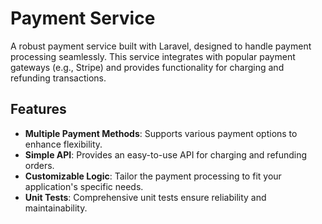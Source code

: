 # Payment Service

A robust payment service built with Laravel, designed to handle payment processing seamlessly. This service integrates with popular payment gateways (e.g., Stripe) and provides functionality for charging and refunding transactions.

## Features

- **Multiple Payment Methods**: Supports various payment options to enhance flexibility.
- **Simple API**: Provides an easy-to-use API for charging and refunding orders.
- **Customizable Logic**: Tailor the payment processing to fit your application's specific needs.
- **Unit Tests**: Comprehensive unit tests ensure reliability and maintainability.
